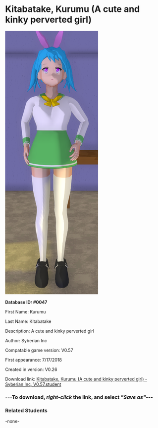 # Kitabatake, Kurumu (A cute and kinky perverted girl)

<img src="../../Files/Images/Kitabatake, Kurumu (A cute and kinky perverted girl).png" title="Kitabatake, Kurumu (A cute and kinky perverted girl) - Syberian Inc, V0.57">

**Database ID: #0047**

First Name: Kurumu

Last Name: Kitabatake

Description: A cute and kinky perverted girl

Author: Syberian Inc

Compatable game version: V0.57

First appearance: 7/17/2018

Created in version: V0.26

Download link: <a href="https://raw.githubusercontent.com/Arbiter1223/Daigaku-Gurashi-Custom-Students/master/Files/Student%20Files/Kitabatake%2C%20Kurumu%20(A%20cute%20and%20kinky%20perverted%20girl)%20-%20Syberian%20Inc%2C%20V0.57.student">Kitabatake, Kurumu (A cute and kinky perverted girl) - Syberian Inc, V0.57.student</a>

### ---**To download, _right-click_ the link, and select _"Save as"_**---

### Related Students

-none-
